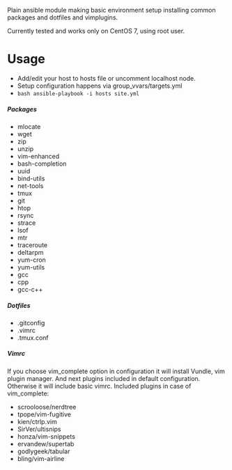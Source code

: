 Plain ansible module making basic environment setup installing common packages and dotfiles and vimplugins.

Currently tested and works only on CentOS 7, using root user.

# Usage
- Add/edit your host to hosts file or uncomment localhost node.
- Setup configuration happens via group_vvars/targets.yml
- ```bash ansible-playbook -i hosts site.yml ```

##### Packages
- mlocate
- wget
- zip
- unzip
- vim-enhanced
- bash-completion
- uuid
- bind-utils
- net-tools
- tmux
- git
- htop
- rsync
- strace
- lsof
- mtr
- traceroute
- deltarpm
- yum-cron
- yum-utils
- gcc
- cpp
- gcc-c++

##### Dotfiles
- .gitconfig
- .vimrc
- .tmux.conf

##### Vimrc
If you choose vim_complete option in configuration it will install Vundle, vim plugin manager. And next plugins included in default configuration. Otherwise it will include basic vimrc. Included plugins in case of vim_complete:
- scrooloose/nerdtree
- tpope/vim-fugitive
- kien/ctrlp.vim
- SirVer/ultisnips
- honza/vim-snippets
- ervandew/supertab
- godlygeek/tabular
- bling/vim-airline
